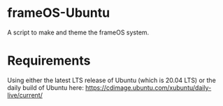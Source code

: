 # frameOS-Ubuntu
A script to make and theme the frameOS system.

# Requirements
Using either the latest LTS release of Ubuntu (which is 20.04 LTS)
or the daily build of Ubuntu here: https://cdimage.ubuntu.com/xubuntu/daily-live/current/
